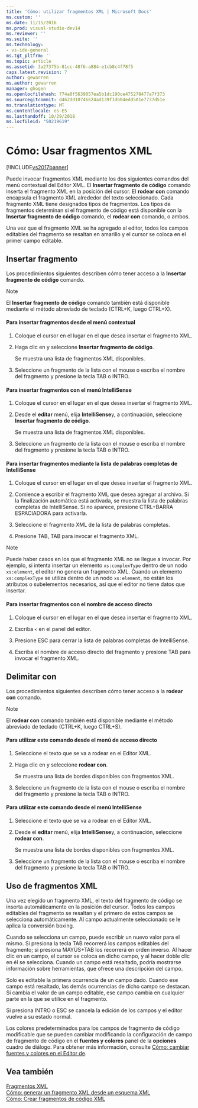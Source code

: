 ```yaml
---
title: 'Cómo: utilizar fragmentos XML | Microsoft Docs'
ms.custom: ''
ms.date: 11/15/2016
ms.prod: visual-studio-dev14
ms.reviewer: ''
ms.suite: ''
ms.technology:
- vs-ide-general
ms.tgt_pltfrm: ''
ms.topic: article
ms.assetid: 3a27375b-81cc-48f6-a884-e1cb8c4f78f5
caps.latest.revision: 7
author: gewarren
ms.author: gewarren
manager: ghogen
ms.openlocfilehash: 774a0f5639057ea5b1dc190ce475278477a7f373
ms.sourcegitcommit: d462dd10746624ad139f1db04edd501e7737d51e
ms.translationtype: MT
ms.contentlocale: es-ES
ms.lasthandoff: 10/29/2018
ms.locfileid: "50219619"
---
```

# <a name="how-to-use-xml-snippets"></a>Cómo: Usar fragmentos XML
[!INCLUDE[vs2017banner](../includes/vs2017banner.md)]

  
Puede invocar fragmentos XML mediante los dos siguientes comandos del menú contextual del Editor XML. El **Insertar fragmento de código** comando inserta el fragmento XML en la posición del cursor. El **rodear con** comando encapsula el fragmento XML alrededor del texto seleccionado. Cada fragmento XML tiene designados tipos de fragmentos. Los tipos de fragmentos determinan si el fragmento de código está disponible con la **Insertar fragmento de código** comando, el **rodear con** comando, o ambos.  
  
 Una vez que el fragmento XML se ha agregado al editor, todos los campos editables del fragmento se resaltan en amarillo y el cursor se coloca en el primer campo editable.  
  
## <a name="insert-snippet"></a>Insertar fragmento  
 Los procedimientos siguientes describen cómo tener acceso a la **Insertar fragmento de código** comando.  
  
> [!NOTE]
>  El **Insertar fragmento de código** comando también está disponible mediante el método abreviado de teclado (CTRL+K, luego CTRL+X).  
  
#### <a name="to-insert-snippets-from-the-shortcut-menu"></a>Para insertar fragmentos desde el menú contextual  
  
1.  Coloque el cursor en el lugar en el que desea insertar el fragmento XML.  
  
2.  Haga clic en y seleccione **Insertar fragmento de código**.  
  
     Se muestra una lista de fragmentos XML disponibles.  
  
3.  Seleccione un fragmento de la lista con el mouse o escriba el nombre del fragmento y presione la tecla TAB o INTRO.  
  
#### <a name="to-insert-snippets-using-the-intellisense-menu"></a>Para insertar fragmentos con el menú IntelliSense  
  
1.  Coloque el cursor en el lugar en el que desea insertar el fragmento XML.  
  
2.  Desde el **editar** menú, elija **IntelliSense**y, a continuación, seleccione **Insertar fragmento de código**.  
  
     Se muestra una lista de fragmentos XML disponibles.  
  
3.  Seleccione un fragmento de la lista con el mouse o escriba el nombre del fragmento y presione la tecla TAB o INTRO.  
  
#### <a name="to-insert-snippets-through-the-intellisense-complete-word-list"></a>Para insertar fragmentos mediante la lista de palabras completas de IntelliSense  
  
1.  Coloque el cursor en el lugar en el que desea insertar el fragmento XML.  
  
2.  Comience a escribir el fragmento XML que desea agregar al archivo. Si la finalización automática está activada, se muestra la lista de palabras completas de IntelliSense. Si no aparece, presione CTRL+BARRA ESPACIADORA para activarla.  
  
3.  Seleccione el fragmento XML de la lista de palabras completas.  
  
4.  Presione TAB, TAB para invocar el fragmento XML.  
  
> [!NOTE]
>  Puede haber casos en los que el fragmento XML no se llegue a invocar. Por ejemplo, si intenta insertar un elemento `xs:complexType` dentro de un nodo `xs:element`, el editor no genera un fragmento XML. Cuando un elemento `xs:complexType` se utiliza dentro de un nodo `xs:element`, no están los atributos o subelementos necesarios, así que el editor no tiene datos que insertar.  
  
#### <a name="to-insert-snippets-using-the-shortcut-name"></a>Para insertar fragmentos con el nombre de acceso directo  
  
1.  Coloque el cursor en el lugar en el que desea insertar el fragmento XML.  
  
2.  Escriba `<` en el panel del editor.  
  
3.  Presione ESC para cerrar la lista de palabras completas de IntelliSense.  
  
4.  Escriba el nombre de acceso directo del fragmento y presione TAB para invocar el fragmento XML.  
  
## <a name="surround-with"></a>Delimitar con  
 Los procedimientos siguientes describen cómo tener acceso a la **rodear con** comando.  
  
> [!NOTE]
>  El **rodear con** comando también está disponible mediante el método abreviado de teclado (CTRL+K, luego CTRL+S).  
  
#### <a name="to-use-surround-with-from-the-context-menu"></a>Para utilizar este comando desde el menú de acceso directo  
  
1.  Seleccione el texto que se va a rodear en el Editor XML.  
  
2.  Haga clic en y seleccione **rodear con**.  
  
     Se muestra una lista de bordes disponibles con fragmentos XML.  
  
3.  Seleccione un fragmento de la lista con el mouse o escriba el nombre del fragmento y presione la tecla TAB o INTRO.  
  
#### <a name="to-use-surround-with-from-the-intellisense-menu"></a>Para utilizar este comando desde el menú IntelliSense  
  
1.  Seleccione el texto que se va a rodear en el Editor XML.  
  
2.  Desde el **editar** menú, elija **IntelliSense**y, a continuación, seleccione **rodear con**.  
  
     Se muestra una lista de bordes disponibles con fragmentos XML.  
  
3.  Seleccione un fragmento de la lista con el mouse o escriba el nombre del fragmento y presione la tecla TAB o INTRO.  
  
## <a name="using-xml-snippets"></a>Uso de fragmentos XML  
 Una vez elegido un fragmento XML, el texto del fragmento de código se inserta automáticamente en la posición del cursor. Todos los campos editables del fragmento se resaltan y el primero de estos campos se selecciona automáticamente. Al campo actualmente seleccionado se le aplica la conversión boxing.  
  
 Cuando se selecciona un campo, puede escribir un nuevo valor para el mismo. Si presiona la tecla TAB recorrerá los campos editables del fragmento; si presiona MAYÚS+TAB los recorrerá en orden inverso. Al hacer clic en un campo, el cursor se coloca en dicho campo, y al hacer doble clic en él se selecciona. Cuando un campo está resaltado, podría mostrarse información sobre herramientas, que ofrece una descripción del campo.  
  
 Solo es editable la primera ocurrencia de un campo dado. Cuando ese campo está resaltado, las demás ocurrencias de dicho campo se destacan. Si cambia el valor de un campo editable, ese campo cambia en cualquier parte en la que se utilice en el fragmento.  
  
 Si presiona INTRO o ESC se cancela la edición de los campos y el editor vuelve a su estado normal.  
  
 Los colores predeterminados para los campos de fragmento de código modificable que se pueden cambiar modificando la configuración de campo de fragmento de código en el **fuentes y colores** panel de la **opciones** cuadro de diálogo. Para obtener más información, consulte [Cómo: cambiar fuentes y colores en el Editor de](../ide/reference/how-to-change-fonts-and-colors-in-the-editor.md).  
  
## <a name="see-also"></a>Vea también  
 [Fragmentos XML](../xml-tools/xml-snippets.md)   
 [Cómo: generar un fragmento XML desde un esquema XML](../xml-tools/how-to-generate-an-xml-snippet-from-an-xml-schema.md)   
 [Cómo: Crear fragmentos de código XML](../xml-tools/how-to-create-xml-snippets.md)



